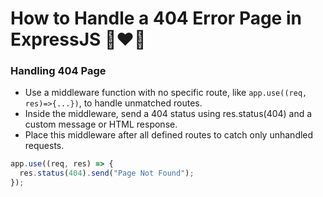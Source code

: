 # How to Handle a 404 Error Page in ExpressJS 🚀❤️‍🔥

### Handling 404 Page

- Use a middleware function with no specific route, like `app.use((req, res)=>{...})`, to handle unmatched routes.
- Inside the middleware, send a 404 status using res.status(404) and a custom message or HTML response.
- Place this middleware after all defined routes to catch only unhandled requests.

```javascript
app.use((req, res) => {
  res.status(404).send("Page Not Found");
});
```
